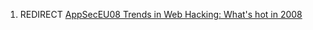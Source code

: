 1.  REDIRECT [AppSecEU08 Trends in Web Hacking: What's hot in
    2008](AppSecEU08_Trends_in_Web_Hacking:_What's_hot_in_2008 "wikilink")
